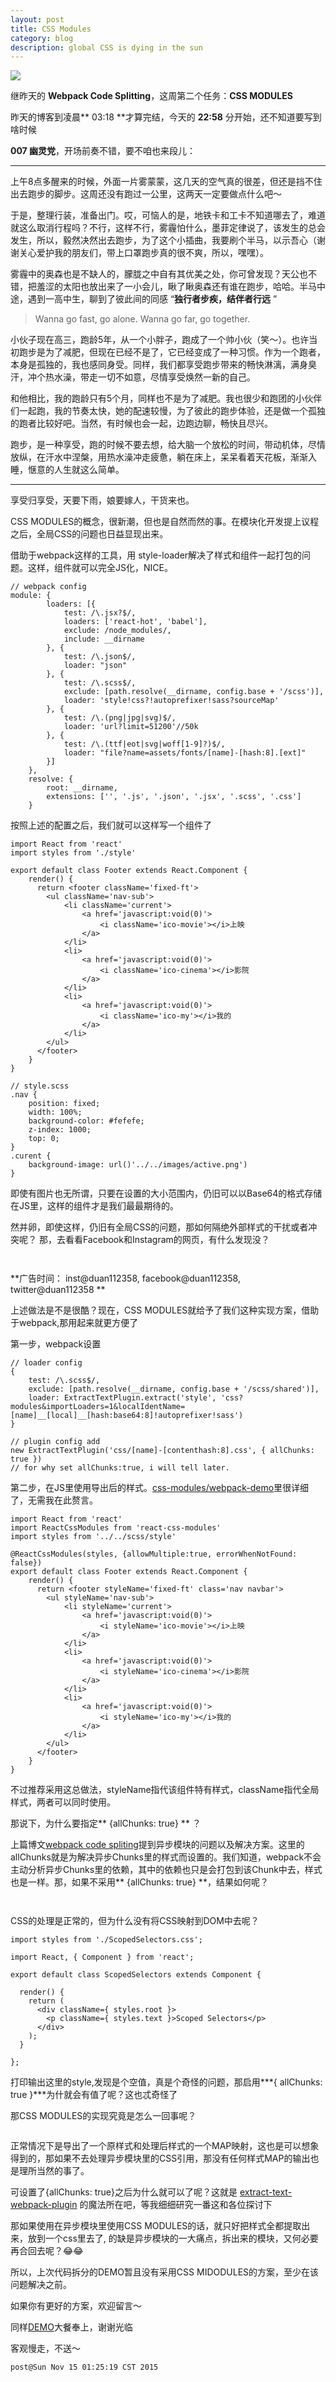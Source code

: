 ```yaml
---
layout: post
title: CSS Modules
category: blog
description: global CSS is dying in the sun
---
```

![](/images/2015_11/runner-far.jpg)

继昨天的 **Webpack Code Splitting**，这周第二个任务：**CSS MODULES**

昨天的博客到凌晨** 03:18 **才算完结，今天的 **22:58** 分开始，还不知道要写到啥时候

**007 幽灵党**，开场前奏不错，要不咱也来段儿：

---

上午8点多醒来的时候，外面一片雾蒙蒙，这几天的空气真的很差，但还是挡不住出去跑步的脚步。这周还没有跑过一公里，这两天一定要做点什么吧～

于是，整理行装，准备出门。哎，可恼人的是，地铁卡和工卡不知道哪去了，难道就这么取消行程吗？不行，这样不行，雾霾怕什么，墨菲定律说了，该发生的总会发生，所以，毅然决然出去跑步，为了这个小插曲，我要刷个半马，以示吾心（谢谢关心爱护我的朋友们，带上口罩跑步真的很不爽，所以，嘿嘿）。

雾霾中的奥森也是不缺人的，朦胧之中自有其优美之处，你可曾发现？天公也不错，把羞涩的太阳也放出来了一小会儿，瞅了瞅奥森还有谁在跑步，哈哈。半马中途，遇到一高中生，聊到了彼此间的同感 “**独行者步疾，结伴者行远** ”

>  Wanna go fast, go alone. Wanna go far, go together.

小伙子现在高三，跑龄5年，从一个小胖子，跑成了一个帅小伙（笑～）。也许当初跑步是为了减肥，但现在已经不是了，它已经变成了一种习惯。作为一个跑者，本身是孤独的，我也感同身受。同样，我们都享受跑步带来的畅快淋漓，满身臭汗，冲个热水澡，带走一切不如意，尽情享受焕然一新的自己。

和他相比，我的跑龄只有5个月，同样也不是为了减肥。我也很少和跑团的小伙伴们一起跑，我的节奏太快，她的配速较慢，为了彼此的跑步体验，还是做一个孤独的跑者比较好吧。当然，有时候也会一起，边跑边聊，畅快且尽兴。

跑步，是一种享受，跑的时候不要去想，给大脑一个放松的时间，带动机体，尽情放纵，在汗水中涅槃，用热水澡冲走疲惫，躺在床上，呆呆看着天花板，渐渐入睡，惬意的人生就这么简单。

---

享受归享受，天要下雨，娘要嫁人，干货来也。

CSS MODULES的概念，很新潮，但也是自然而然的事。在模块化开发提上议程之后，全局CSS的问题也日益显现出来。

借助于webpack这样的工具，用 style-loader解决了样式和组件一起打包的问题。这样，组件就可以完全JS化，NICE。  

```
// webpack config
module: {
        loaders: [{
            test: /\.jsx?$/,
            loaders: ['react-hot', 'babel'],
            exclude: /node_modules/,
            include: __dirname
        }, {
            test: /\.json$/,
            loader: "json"
        }, {
            test: /\.scss$/,
            exclude: [path.resolve(__dirname, config.base + '/scss')],
            loader: 'style!css?!autoprefixer!sass?sourceMap'
        }, {
            test: /\.(png|jpg|svg)$/,
            loader: 'url?limit=51200'//50k
        }, {
            test: /\.(ttf|eot|svg|woff[1-9]?)$/,
            loader: "file?name=assets/fonts/[name]-[hash:8].[ext]"
        }]
    },
    resolve: {
        root: __dirname,
        extensions: ['', '.js', '.json', '.jsx', '.scss', '.css']
    }
```
按照上述的配置之后，我们就可以这样写一个组件了

```
import React from 'react'
import styles from './style'

export default class Footer extends React.Component {
    render() {
      return <footer className='fixed-ft'>
        <ul className='nav-sub'>
            <li className='current'>
                <a href='javascript:void(0)'>
                    <i className='ico-movie'></i>上映
                </a>
            </li>
            <li>
                <a href='javascript:void(0)'>
                    <i className='ico-cinema'></i>影院
                </a>
            </li>
            <li>
                <a href='javascript:void(0)'>
                    <i className='ico-my'></i>我的
                </a>
            </li>
        </ul>
      </footer>
    }
}
```

```
// style.scss
.nav {
    position: fixed;
    width: 100%;
    background-color: #fefefe;
    z-index: 1000;
    top: 0;
}
.curent {
    background-image: url()'../../images/active.png')
}

```

即使有图片也无所谓，只要在设置的大小范围内，仍旧可以以Base64的格式存储在JS里，这样的组件才是我们最最期待的。

然并卵，即使这样，仍旧有全局CSS的问题，那如何隔绝外部样式的干扰或者冲突呢？
那，去看看Facebook和Instagram的网页，有什么发现没？  
<p><img data-layzr="/images/2015_11/facebook.jpg"/></p>
<p><img data-layzr="/images/2015_11/instagram.jpg"/></p>

**广告时间： inst@duan112358, facebook@duan112358, twitter@duan112358 **

上述做法是不是很酷？现在，CSS MODULES就给予了我们这种实现方案，借助于webpack,那用起来就更方便了  

第一步，webpack设置

```
// loader config
{
    test: /\.scss$/,
    exclude: [path.resolve(__dirname, config.base + '/scss/shared')],
    loader: ExtractTextPlugin.extract('style', 'css?modules&importLoaders=1&localIdentName=[name]__[local]__[hash:base64:8]!autoprefixer!sass')
}

// plugin config add
new ExtractTextPlugin('css/[name]-[contenthash:8].css', { allChunks: true })
// for why set allChunks:true, i will tell later.
```
第二步，在JS里使用导出后的样式。[css-modules/webpack-demo](https://github.com/css-modules/webpack-demo)里很详细了，无需我在此赘言。

```
import React from 'react'
import ReactCssModules from 'react-css-modules'
import styles from '../../scss/style'

@ReactCssModules(styles, {allowMultiple:true, errorWhenNotFound: false})
export default class Footer extends React.Component {
    render() {
      return <footer styleName='fixed-ft' class='nav navbar'>
        <ul styleName='nav-sub'>
            <li styleName='current'>
                <a href='javascript:void(0)'>
                    <i styleName='ico-movie'></i>上映
                </a>
            </li>
            <li>
                <a href='javascript:void(0)'>
                    <i styleName='ico-cinema'></i>影院
                </a>
            </li>
            <li>
                <a href='javascript:void(0)'>
                    <i styleName='ico-my'></i>我的
                </a>
            </li>
        </ul>
      </footer>
    }
}

```
不过推荐采用这总做法，styleName指代该组件特有样式，className指代全局样式，两者可以同时使用。

那说下，为什么要指定** {allChunks: true} ** ？

上篇博文[webpack code spliting](http://dhong.co/webpack-code-splitting/)提到异步模块的问题以及解决方案。这里的allChunks就是为解决异步Chunks里的样式而设置的。我们知道，webpack不会主动分析异步Chunks里的依赖，其中的依赖也只是会打包到该Chunk中去，样式也是一样。那，如果不采用** {allChunks: true} **，结果如何呢？

<p><img data-layzr="/images/2015_11/css-modules-html.jpg"/></p>
<p><img data-layzr="/images/2015_11/css-modules-style.jpg"/></p>

CSS的处理是正常的，但为什么没有将CSS映射到DOM中去呢？  

```
import styles from './ScopedSelectors.css';

import React, { Component } from 'react';

export default class ScopedSelectors extends Component {

  render() {
    return (
      <div className={ styles.root }>
        <p className={ styles.text }>Scoped Selectors</p>
      </div>
    );
  }

};

```
打印输出这里的style,发现是个空值，真是个奇怪的问题，那启用***{ allChunks: true }***为什就会有值了呢？这也忒奇怪了

那CSS MODULES的实现究竟是怎么一回事呢？
<p><img data-layzr="/images/2015_11/css-modules-require.jpg"/></p>
正常情况下是导出了一个原样式和处理后样式的一个MAP映射，这也是可以想象得到的，那如果不去处理异步模块里的CSS引用，那没有任何样式MAP的输出也是理所当然的事了。

可设置了{allChunks: true}之后为什么就可以了呢？这就是 [extract-text-webpack-plugin](https://github.com/webpack/extract-text-webpack-plugin) 的魔法所在吧，等我细细研究一番这和各位探讨下

那如果使用在异步模块里使用CSS MODULES的话，就只好把样式全都提取出来，放到一个css里去了, 的缺是异步模块的一大痛点，拆出来的模块，又何必要再合回去呢？😂😂

所以，上次代码拆分的DEMO暂且没有采用CSS MIDODULES的方案，至少在该问题解决之前。

如果你有更好的方案，欢迎留言～

同样[DEMO](https://github.com/Duan112358/pepper)大餐奉上，谢谢光临

客观慢走，不送～

```
post@Sun Nov 15 01:25:19 CST 2015
```

